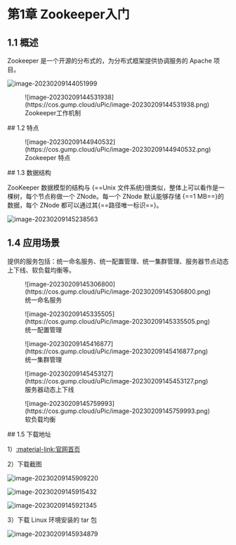 # 第1章 Zookeeper入门

## 1.1 概述

Zookeeper 是一个开源的分布式的，为分布式框架提供协调服务的 Apache 项目。

![image-20230209144051999](https://cos.gump.cloud/uPic/image-20230209144051999.png)


<figure markdown>
  ![image-20230209144531938](https://cos.gump.cloud/uPic/image-20230209144531938.png)
  <figcaption>Zookeeper工作机制</figcaption>
</figure>
## 1.2 特点

<figure markdown>
  ![image-20230209144940532](https://cos.gump.cloud/uPic/image-20230209144940532.png)
  <figcaption>Zookeeper 特点</figcaption>
</figure>
## 1.3 数据结构

ZooKeeper 数据模型的结构与 {==Unix 文件系统}很类似，整体上可以看作是一棵树，每个节点称做一个 ZNode。每一个 ZNode 默认能够存储 {==1 MB==}的数据，每个 ZNode 都可以通过其{==路径唯一标识==}。

![image-20230209145238563](https://cos.gump.cloud/uPic/image-20230209145238563.png)

## 1.4 应用场景

提供的服务包括：统一命名服务、统一配置管理、统一集群管理、服务器节点动态上下线、软负载均衡等。


<figure markdown>
  ![image-20230209145306800](https://cos.gump.cloud/uPic/image-20230209145306800.png)
  <figcaption>统一命名服务</figcaption>
</figure>

<figure markdown>
  ![image-20230209145335505](https://cos.gump.cloud/uPic/image-20230209145335505.png)
  <figcaption>统一配置管理</figcaption>
</figure>

<figure markdown>
  ![image-20230209145416877](https://cos.gump.cloud/uPic/image-20230209145416877.png)
  <figcaption>统一集群管理</figcaption>
</figure>

<figure markdown>
  ![image-20230209145453127](https://cos.gump.cloud/uPic/image-20230209145453127.png)
  <figcaption>服务器动态上下线</figcaption>
</figure>

<figure markdown>
  ![image-20230209145759993](https://cos.gump.cloud/uPic/image-20230209145759993.png)
  <figcaption>软负载均衡</figcaption>
</figure>
## 1.5 下载地址

1）[:material-link:官网首页](https://zookeeper.apache.org/)

2）下载截图

![image-20230209145909220](https://cos.gump.cloud/uPic/image-20230209145909220.png)

![image-20230209145915432](https://cos.gump.cloud/uPic/image-20230209145915432.png)

![image-20230209145921345](https://cos.gump.cloud/uPic/image-20230209145921345.png)

3）下载 Linux 环境安装的 tar 包

![image-20230209145934879](https://cos.gump.cloud/uPic/image-20230209145934879.png)
